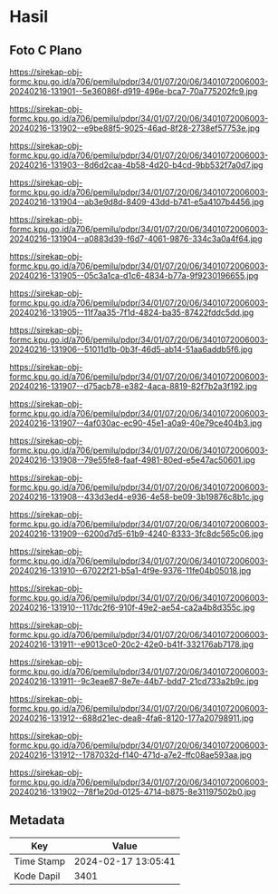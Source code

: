 # Hasil

## Foto C Plano

https://sirekap-obj-formc.kpu.go.id/a706/pemilu/pdpr/34/01/07/20/06/3401072006003-20240216-131901--5e36086f-d919-496e-bca7-70a775202fc9.jpg

https://sirekap-obj-formc.kpu.go.id/a706/pemilu/pdpr/34/01/07/20/06/3401072006003-20240216-131902--e9be88f5-9025-46ad-8f28-2738ef57753e.jpg

https://sirekap-obj-formc.kpu.go.id/a706/pemilu/pdpr/34/01/07/20/06/3401072006003-20240216-131903--8d6d2caa-4b58-4d20-b4cd-9bb532f7a0d7.jpg

https://sirekap-obj-formc.kpu.go.id/a706/pemilu/pdpr/34/01/07/20/06/3401072006003-20240216-131904--ab3e9d8d-8409-43dd-b741-e5a4107b4456.jpg

https://sirekap-obj-formc.kpu.go.id/a706/pemilu/pdpr/34/01/07/20/06/3401072006003-20240216-131904--a0883d39-f6d7-4061-9876-334c3a0a4f64.jpg

https://sirekap-obj-formc.kpu.go.id/a706/pemilu/pdpr/34/01/07/20/06/3401072006003-20240216-131905--05c3a1ca-d1c6-4834-b77a-9f9230196655.jpg

https://sirekap-obj-formc.kpu.go.id/a706/pemilu/pdpr/34/01/07/20/06/3401072006003-20240216-131905--11f7aa35-7f1d-4824-ba35-87422fddc5dd.jpg

https://sirekap-obj-formc.kpu.go.id/a706/pemilu/pdpr/34/01/07/20/06/3401072006003-20240216-131906--51011d1b-0b3f-46d5-ab14-51aa6addb5f6.jpg

https://sirekap-obj-formc.kpu.go.id/a706/pemilu/pdpr/34/01/07/20/06/3401072006003-20240216-131907--d75acb78-e382-4aca-8819-82f7b2a3f192.jpg

https://sirekap-obj-formc.kpu.go.id/a706/pemilu/pdpr/34/01/07/20/06/3401072006003-20240216-131907--4af030ac-ec90-45e1-a0a9-40e79ce404b3.jpg

https://sirekap-obj-formc.kpu.go.id/a706/pemilu/pdpr/34/01/07/20/06/3401072006003-20240216-131908--79e55fe8-faaf-4981-80ed-e5e47ac50601.jpg

https://sirekap-obj-formc.kpu.go.id/a706/pemilu/pdpr/34/01/07/20/06/3401072006003-20240216-131908--433d3ed4-e936-4e58-be09-3b19876c8b1c.jpg

https://sirekap-obj-formc.kpu.go.id/a706/pemilu/pdpr/34/01/07/20/06/3401072006003-20240216-131909--6200d7d5-61b9-4240-8333-3fc8dc565c06.jpg

https://sirekap-obj-formc.kpu.go.id/a706/pemilu/pdpr/34/01/07/20/06/3401072006003-20240216-131910--67022f21-b5a1-4f9e-9376-11fe04b05018.jpg

https://sirekap-obj-formc.kpu.go.id/a706/pemilu/pdpr/34/01/07/20/06/3401072006003-20240216-131910--117dc2f6-910f-49e2-ae54-ca2a4b8d355c.jpg

https://sirekap-obj-formc.kpu.go.id/a706/pemilu/pdpr/34/01/07/20/06/3401072006003-20240216-131911--e9013ce0-20c2-42e0-b41f-332176ab7178.jpg

https://sirekap-obj-formc.kpu.go.id/a706/pemilu/pdpr/34/01/07/20/06/3401072006003-20240216-131911--9c3eae87-8e7e-44b7-bdd7-21cd733a2b9c.jpg

https://sirekap-obj-formc.kpu.go.id/a706/pemilu/pdpr/34/01/07/20/06/3401072006003-20240216-131912--688d21ec-dea8-4fa6-8120-177a20798911.jpg

https://sirekap-obj-formc.kpu.go.id/a706/pemilu/pdpr/34/01/07/20/06/3401072006003-20240216-131912--1787032d-f140-471d-a7e2-ffc08ae593aa.jpg

https://sirekap-obj-formc.kpu.go.id/a706/pemilu/pdpr/34/01/07/20/06/3401072006003-20240216-131902--78f1e20d-0125-4714-b875-8e31197502b0.jpg


## Metadata

| Key        | Value               |
| ---------- | ------------------- |
| Time Stamp | 2024-02-17 13:05:41 |
| Kode Dapil | 3401                |



